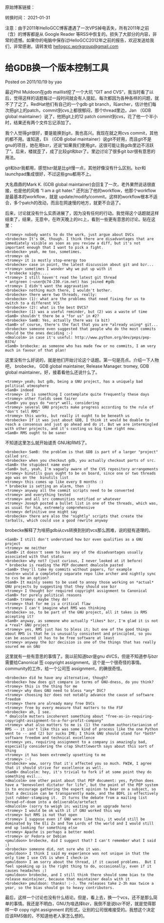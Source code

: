 原始博客链接：

转换时间：
2021-01-31

注意：由于2011年HelloGCC博客遭遇了一次VPS掉电丢失，所有2011年之前（含）的博客都是从 Google Reader 等RSS中恢复的。损失了大部分的内容，非常的遗憾。如果你的电脑中保存过HelloGCC2012年之前的报告，欢迎发送给我们，非常感谢。请转发给 hellogcc.workgroup@gmail.com

# 给GDB换一个版本控制工具
Posted on 2011/10/19 by yao

最近Phil Muldoon在gdb maillist挖了一个大坑 “GIT and CVS”，我当时看了以后，觉得这样的话题每过一段时间就会有人提起，每次都因为各种各样的问题，就不了了之了。RedHat他们有自己的一个gdb git branch，叫archer，估计他们每次把git上的patch，commit到cvs上都很郁闷，那个thread里边，Jan （GDB global maintainer）说了，他把git上的12 patch commit到cvs，花了他一个半小时，结果还有两个文件忘记添加了。

我个人觉得git很好，要是能换到git，我也高兴。我现在就之用cvs commit，其他的都不用。谁知道，Eli （GDB global maintainer）说git不好用，而且git不是gnu的项目，她在用bzr，还说“如果我们使用git，这很可能让我gdb里边不活跃了”。后来，楼就歪了，成了比较git和bzr了。里边讨论了很多git bzr很有意思的用法。

git和bzr我都用，感觉bzr就是比git慢一点，其他好像没有什么区别。bzr和launchpad集成很好，不过这些gnu都用不上。

大名鼎鼎的Mark K. (GDB global maintainer)会回复了一次，老外果然说话很直接，也是他的风格 “I am a git hater.”  还列出了他的workflow，他那个workflow是最基本的workflow，就是 update/modify/commit。这样的workflow根本不适合，多个patch的改动，而且在网速慢的地方，就更不合适了。

后来，讨论就没有什么实质进展了，因为没有任何的行动。我觉得这个话题就这样结束了，结果，无意中，在昨天晚上的irc上，看到一些更有意思的讨论。贴在这里：
```
<tromey> nobody wants to do the work, just argue about DVCs
<brobecke> It's OK, though. I think there are disadvantages that are immediately visible as soon as you review a diff, but it's not important enough that I want to pick a fight.
<brobecke> yeah, me too, sometimes.
<tromey> ok
<tromey> it is mostly stop-energy too
<brobecke> case in point, the latest discussion about git and bzr...
<tromey> sometimes I wonder why we put up with it
* brobecke sighs....
<tromey> I still haven't read the latest git thread
* antgreen (~user@c74-230.rim.net) has joined #gdb
<tromey> I didn't want the aggravation
<brobecke> nothing much there, I wouldn't bother.
<brobecke> there were two threads, really:
<brobecke> (1): what are the problems that need fixing for us to switch to a different VCS
<brobecke> (2): what is the best DVCS?
<brobecke> (1) was a useful reminder, but (2) was a waste of time
<SamB> shouldn't there be a "for us" in #2?
<brobecke> SamB: Yes, actually there was (a bit)
<SamB> of course, there's the fact that you are *already using* git...
<brobecke> someone even suggested that people who do the most commits should be the ones deciding :-)
<dmalcolm> in case it's useful: http://www.python.org/dev/peps/pep-0374/
<SamB> brobecke: as someone who has made few or no commits, I am very much in favour of that plan!
```
这里没有什么好说的，就是他们开始讨论这个话题。第一句是亮点。介绍一下人物吧， brobecke， GDB global maintainer, Release Manager. tromey, GDB global maintainer。好，接着看他么还说什么了。
```
<tromey> yeah; but gdb, being a GNU project, has a uniquely bad political atmosphere
<SamB> indeed
<tromey> it is something I contemplate quite frequently these days
<tromey> other fields seem fairer
<SamB> you guys do *very* well, considering
<tromey> several GNU projects make progress according to the rule of "don't tell RMS"
<tromey> this works, but really it ought to be beneath us
<brobecke> If it was just about GDB, I think it would be doable to reach a consensus and just go ahead and do it. But we are intermingled with other projects, and it's costing us big time right now.
<SamB> RMS ought to be saner
```
不知道这里怎么就开始谴责 GNU和RMS了。
```
<brobecke> SamB: the problem is that GDB is part of a larger "project" called src.
<brobecke> when you checkout gdb, you actually checkout parts of src.
<SamB> the stupidest name ever
<SamB> but, yeah, I'm vaguely aware of the CVS repository arrangements
<tromey> binutils guys ought to be on board, since one or two threads ago was on the  binutils list
<tromey> this comes up like every 8 months :)
* brobecke is setting an alarm, then :)
<tromey> anyway all the commit scripts need to be converted
<tromey> and everything tested
<tromey> and all src communities notified or whatever
<tromey> Joseph posted a bullet list in one of the threads, which was, as usual for him, extremely comprehensive
<tromey> definitive one might say
<brobecke> there are also the "nightly" scripts that create the tarballs, which could use a good rewrite anyway
```
brobecke解释了为啥把gdb从cvs转换到别的vcs那么困难，说的挺有道理的。
```
<SamB> I still don't understand how bzr even qualifies as a GNU project
<tromey> me neither
<SamB> it doesn't seem to have any of the disadvantages usually associated with that status
<brobecke> why not? (just curious, I never looked at it before)
* brobecke is reading the PEP document dmalcolm pasted
<SamB> they'll take my commits without papers, for example
<andre> would a completely separate repo like archer and nightly sync to cvs be an option?
<SamB> It mainly seems to be used to annoy those working on *actual* GNU projects by suggesting that they should use bzr
<tromey> I thought bzr required copyright assignment to Canonical
<SamB> for purely political reasons
<SamB> tromey: maybe they do!
<tromey> that for me is a critical flaw
<tromey> I can't imagine what RMS was thinking
<brobecke> so, to be part of the GNU project, all it takes is RMS accepting it?
<SamB> anyway, as someone who actually *likes* bzr, I'm glad it is not a *real* GNU project
<tromey> yes, RMS just has to bless it; but one of the good things about RMS is that he is unusually consistent and principled, so you can be assured it has to be free software at least
<tromey> anyway the bzr decision is one of the things that has really soured me on GNU
```
这里就有一些有意思的事情了。我以前知道bzr是gnu dVCS，但是不知道参与bzr需要给Canonical 签 copyright assignment。这个是一个很奇怪的事情。community的工作，给一个公司签 assignment，的确很奇怪。
```
<brobecke> did he have any alternative, though?
<brobecke> how does git compare in terms of GNU-dness, do you think?
<tromey> this is the thing for me
<tromey> why does GNU need to bless *any* DVC?
<tromey> choosing bzr does not notably advance the cause of software freedom
<tromey> there are already many free DVCs
<tromey> free by every measure that matters to the FSF
<brobecke> ah, I see.
* dmalcolm mutters incoherent something about "free-as-in-requiring-copyright-assignment-to-a-for-profit-company"
<tromey> what also matters to me is (1) the random authoritarianism of RMS -- it isn't like this was some kind of process like the one Python went to -- and (2) bzr sucks IME; I think GNU should stand for *both* software freedom and technical excellence
<tromey> yes, requiring assignment to a company is amazingly bad, especially considering the crap Shuttleworth says about this sort of thing
<tromey> it has been extremely upsetting to me
<tromey> :-(
<brobecke> wow, sorry that it's affected you so much. FWIW, I agree that it should strive for excellence as well.
<SamB> dmalcolm: hey, it's trivial to fork if at some point they do something evil...
<dmalcolm> one other point about that PEP document: yes, Python does have a "benevolent dictator for life", but the point of the PEP system is to encourage gathering the expert opinion to bear on a subject, so that a decision can be transparently made, and the BDFL is effectively just rubber-stamping it.  It turns the debate from a mailing list thread-of-doom into a deliverable/artefact
<dmalcolm> (sorry to weigh in; waiting on an upgrade here)
<tromey> I would be ok with it if GNU worked this way
<tromey> but RMS is not that open
<tromey> I suppose even if GNU were like this, it would still be dominated by the Eli Zs and Tom Lords of the world and I would still end up looking for something else
<tromey> Apache is perhaps a better model
<tromey> or Fedora or Debian
<pmuldoon> brobecke, did I suggest that? I can't remember what I said ;)
<brobecke> someone did, not sure who it was.
<pmuldoon> I think I said my experience was not unique in that the only time I use CVS is when I check-in
<pmuldoon> I am sorry about the thread, if it caused problems.  But I feel speaking up is the right thing to do, occasionally, even if it causes headaches ;)
<pmuldoon> brobecke, and I still think there should some bias to the release maintainer, because that maintainer deals with it
<brobecke> pmuldoon: thanks! :-). The releases take 2-3h max twice a year, so the bias should go to heavy contributors.
```
最后，这样一个讨论也没有什么结论。但是，看上去，换一个vcs，还不是那么简单的事情。我还是不明白，GNU为啥选择bzr，我倒不是说bzr不好，就是觉得那样一中 copy right assignment 的形式，让别的公司很难接受的。我想这个决定应该RMS做的，不知道他老人家怎么想的。
